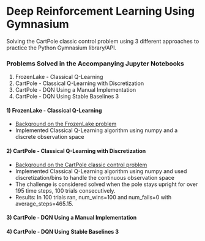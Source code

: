 # Deep Reinforcement Learning Using Gymnasium
Solving the CartPole classic control problem using 3 different approaches to practice the Python Gymnasium library/API.


### Problems Solved in the Accompanying Jupyter Notebooks

1) FrozenLake - Classical Q-Learning
2) CartPole - Classical Q-Learning with Discretization
3) CartPole - DQN Using a Manual Implementation
4) CartPole - DQN Using Stable Baselines 3

#### 1) FrozenLake - Classical Q-Learning
- [Background on the FrozenLake problem](https://gymnasium.farama.org/environments/toy_text/frozen_lake/)
- Implemented Classical Q-Learning algorithm using numpy and a discrete observation space

#### 2) CartPole - Classical Q-Learning with Discretization
- [Background on the CartPole classic control problem](https://gymnasium.farama.org/environments/classic_control/cart_pole/)
- Implemented Classical Q-Learning algorithm using numpy and used discretization/bins to handle the continuous observation space
- The challenge is considered solved when the pole stays upright for over 195 time steps, 100 trials consecutively.
- Results: In 100 trials ran, num_wins=100 and num_fails=0 with average_steps=465.15.

#### 3) CartPole - DQN Using a Manual Implementation

#### 4) CartPole - DQN Using Stable Baselines 3
